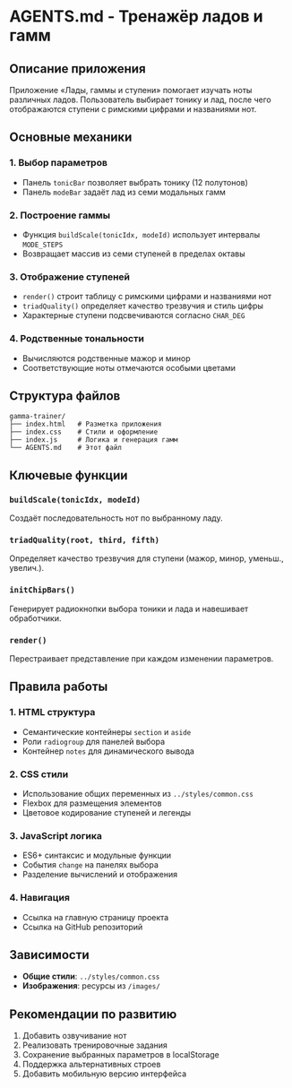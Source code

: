 # AGENTS.md - Тренажёр ладов и гамм

## Описание приложения

Приложение «Лады, гаммы и ступени» помогает изучать ноты различных ладов. Пользователь выбирает тонику и лад, после чего отображаются ступени с римскими цифрами и названиями нот.

## Основные механики

### 1. Выбор параметров
- Панель `tonicBar` позволяет выбрать тонику (12 полутонов)
- Панель `modeBar` задаёт лад из семи модальных гамм

### 2. Построение гаммы
- Функция `buildScale(tonicIdx, modeId)` использует интервалы `MODE_STEPS`
- Возвращает массив из семи ступеней в пределах октавы

### 3. Отображение ступеней
- `render()` строит таблицу с римскими цифрами и названиями нот
- `triadQuality()` определяет качество трезвучия и стиль цифры
- Характерные ступени подсвечиваются согласно `CHAR_DEG`

### 4. Родственные тональности
- Вычисляются родственные мажор и минор
- Соответствующие ноты отмечаются особыми цветами

## Структура файлов

```
gamma-trainer/
├── index.html   # Разметка приложения
├── index.css    # Стили и оформление
├── index.js     # Логика и генерация гамм
└── AGENTS.md    # Этот файл
```

## Ключевые функции

### `buildScale(tonicIdx, modeId)`
Создаёт последовательность нот по выбранному ладу.

### `triadQuality(root, third, fifth)`
Определяет качество трезвучия для ступени (мажор, минор, уменьш., увелич.).

### `initChipBars()`
Генерирует радиокнопки выбора тоники и лада и навешивает обработчики.

### `render()`
Перестраивает представление при каждом изменении параметров.

## Правила работы

### 1. HTML структура
- Семантические контейнеры `section` и `aside`
- Роли `radiogroup` для панелей выбора
- Контейнер `notes` для динамического вывода

### 2. CSS стили
- Использование общих переменных из `../styles/common.css`
- Flexbox для размещения элементов
- Цветовое кодирование ступеней и легенды

### 3. JavaScript логика
- ES6+ синтаксис и модульные функции
- События `change` на панелях выбора
- Разделение вычислений и отображения

### 4. Навигация
- Ссылка на главную страницу проекта
- Ссылка на GitHub репозиторий

## Зависимости

- **Общие стили**: `../styles/common.css`
- **Изображения**: ресурсы из `/images/`

## Рекомендации по развитию

1. Добавить озвучивание нот
2. Реализовать тренировочные задания
3. Сохранение выбранных параметров в localStorage
4. Поддержка альтернативных строев
5. Добавить мобильную версию интерфейса

